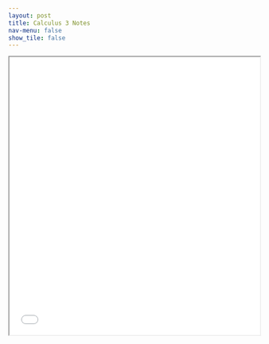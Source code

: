 ```yaml
---
layout: post
title: Calculus 3 Notes
nav-menu: false
show_tile: false
---
```



<iframe src="/college/notes/Calculus3/CalcIIINotes.pdf"
        style="width: 100%; height: 40em;">
</iframe>
